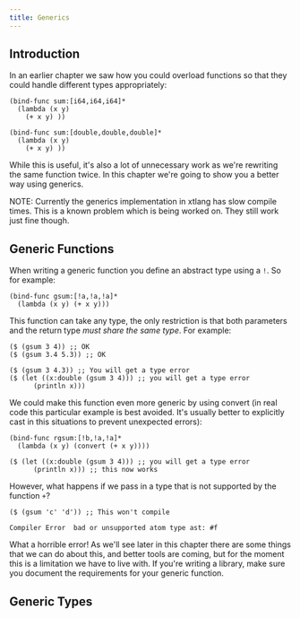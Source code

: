 ```yaml
---
title: Generics
---
```


## Introduction

In an earlier chapter we saw how you could overload functions so that they could handle different types appropriately:

~~~~ sourceCode
(bind-func sum:[i64,i64,i64]*
  (lambda (x y)
    (+ x y) ))

(bind-func sum:[double,double,double]*
  (lambda (x y)
    (+ x y) ))
~~~~

While this is useful, it's also a lot of unnecessary work as we're rewriting the same function twice. In this chapter we're going to show you a better way using generics.

NOTE: Currently the generics implementation in xtlang has slow compile times. This is a known problem which is being worked on. They still work just fine though.

## Generic Functions

When writing a generic function you define an abstract type using a `!`. So for example:

~~~~ sourceCode
(bind-func gsum:[!a,!a,!a]*
  (lambda (x y) (+ x y)))
~~~~

This function can take any type, the only restriction is that both parameters and the return type _must share the same type_. For example:

~~~~ sourceCode
($ (gsum 3 4)) ;; OK
($ (gsum 3.4 5.3)) ;; OK

($ (gsum 3 4.3)) ;; You will get a type error
($ (let ((x:double (gsum 3 4))) ;; you will get a type error
      (println x)))
~~~~

We could make this function even more generic by using convert (in real code this particular example is best avoided. It's usually better to explicitly cast in this situations to prevent unexpected errors):

~~~~ sourceCode
(bind-func rgsum:[!b,!a,!a]*
  (lambda (x y) (convert (+ x y))))

($ (let ((x:double (gsum 3 4))) ;; you will get a type error
      (println x))) ;; this now works
~~~~

However, what happens if we pass in a type that is not supported by the function `+`?

~~~~ sourceCode
($ (gsum 'c' 'd')) ;; This won't compile
~~~~

`Compiler Error  bad or unsupported atom type ast: #f`

What a horrible error! As we'll see later in this chapter there are some things that we can do about this, and better tools are coming, but for the moment this is a limitation we have to live with. If you're writing a library, make sure you document the requirements for your generic function.

## Generic Types